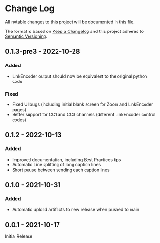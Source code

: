 # Change Log
All notable changes to this project will be documented in this file.

The format is based on [Keep a Changelog](https://keepachangelog.com/)
and this project adheres to [Semantic Versioning](https://semver.org/).

## 0.1.3-pre3 - 2022-10-28

### Added
- LinkEncoder output should now be equivalent to the original python code

### Fixed
- Fixed UI bugs (including initial blank screen for Zoom and LinkEncoder pages)
- Better support for CC1 and CC3 channels (different LinkEncoder control codes)

## 0.1.2 - 2022-10-13
### Added
- Improved documentation, including Best Practices tips
- Automatic Line splitting of long caption lines
- Short pause between sending each caption lines

## 0.1.0 - 2021-10-31

### Added
- Automatic upload artifacts to new release when pushed to main

## 0.0.1 - 2021-10-17

Initial Release
